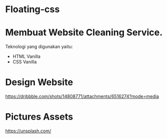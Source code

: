 # Floating-css

# Membuat Website Cleaning Service.

Teknologi yang digunakan yaitu:
- HTML Vanilla
- CSS Vanilla

# Design Website
https://dribbble.com/shots/14808771/attachments/6516274?mode=media

# Pictures Assets
https://unsplash.com/

